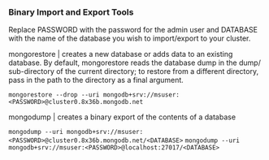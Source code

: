### Binary Import and Export Tools

Replace PASSWORD with the password for the admin user and DATABASE with the name of the database you wish to import/export to your cluster.

mongorestore | creates a new database or adds data to an existing database. By default, mongorestore reads the database dump in the dump/ sub-directory of the current directory; to restore from a different directory, pass in the path to the directory as a final argument.

`mongorestore --drop --uri mongodb+srv://msuser:<PASSWORD>@cluster0.8x36b.mongodb.net`

mongodump | creates a binary export of the contents of a database

`mongodump --uri mongodb+srv://msuser:<PASSWORD>@cluster0.8x36b.mongodb.net/<DATABASE>`
`mongodump --uri mongodb+srv://msuser:<PASSWORD>@localhost:27017/<DATABASE>`
